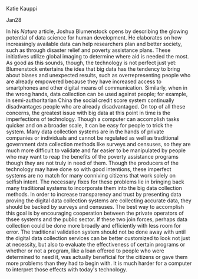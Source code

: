 Katie Kauppi

Jan28

In his *Nature* article, Joshua Blumenstock opens by describing the glowing potential of data science for human development. He elaborates on how increasingly available data can help researchers plan and better society, such as through disaster relief and poverty assistance plans. These initiatives utilize global imaging to determine where aid is needed the most. As good as this sounds, though, the technology is not perfect just yet: Blumenstock entertains the idea that big data has the tendency to bring about biases and unexpected results, such as overrepresenting people who are already empowered because they have increased access to smartphones and other digital means of communication. Similarly, when in the wrong hands, data collection can be used against people; for example, in semi-authoritarian China the social credit score system continually disadvantages people who are already disadvantaged. On top of all these concerns, the greatest issue with big data at this point in time is the imperfections of technology. Though a computer can accomplish tasks quicker and on a broader scale, it can be easy for people to trick the system. Many data collection systems are in the hands of private companies or individuals and cannot be regulated as well as traditional government data collection methods like surveys and censuses, so they are much more difficult to validate and far easier to be manipulated by people who may want to reap the benefits of the poverty assistance programs though they are not truly in need of them. Though the producers of the technology may have done so with good intentions, these imperfect systems are no match for many conniving citizens that work solely on selfish intent. The necessary fixes for these problems lie in bringing back many traditional systems to incorporate them into the big data collection methods. In order to increase transparency and trust by presenting data proving the digital data collection systems are collecting accurate data, they should be backed by surveys and censuses. The best way to accomplish this goal is by encouraging cooperation between the private operators of thsee systems and the public sector. If these two join forces, perhaps data collection could be done more broadly and efficiently with less room for error. The traditional validation system should not be done away with until the digital data collection services can be better customized to look not just at necessity, but also to evaluate the effectiveness of certain programs or whether or not a program, like a loan offered to people who were determined to need it, was actually beneficial for the citizens or gave them more problems than they had to begin with. It is much harder for a computer to interpret those effects with today's technology.
